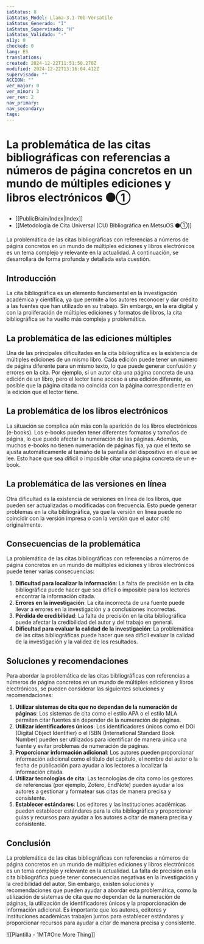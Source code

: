 ```yaml
---
iaStatus: 8
iaStatus_Model: Llama-3.1-70b-Versatile
iaStatus_Generado: "I"
iaStatus_Supervisado: "H"
iaStatus_Validado: "-"
a11y: 0
checked: 0
lang: ES
translations: 
created: 2024-12-22T11:51:50.270Z
modified: 2024-12-22T13:16:04.412Z
supervisado: ""
ACCION: ""
ver_major: 0
ver_minor: 3
ver_rev: 2
nav_primary: 
nav_secondary: 
tags:
---
```

# La problemática de las citas bibliográficas con referencias a números de página concretos en un mundo de múltiples ediciones y libros electrónicos  ⚫①

* [[PublicBrain/Index|Index]]
* [[Metodología de Cita Universal (CU) Bibliográfica en MetsuOS  ⚫①]]

La problemática de las citas bibliográficas con referencias a números de página concretos en un mundo de múltiples ediciones y libros electrónicos es un tema complejo y relevante en la actualidad. A continuación, se desarrollará de forma profunda y detallada esta cuestión.
## Introducción

La cita bibliográfica es un elemento fundamental en la investigación académica y científica, ya que permite a los autores reconocer y dar crédito a las fuentes que han utilizado en su trabajo. Sin embargo, en la era digital y con la proliferación de múltiples ediciones y formatos de libros, la cita bibliográfica se ha vuelto más compleja y problemática.
## La problemática de las ediciones múltiples

Una de las principales dificultades en la cita bibliográfica es la existencia de múltiples ediciones de un mismo libro. Cada edición puede tener un número de página diferente para un mismo texto, lo que puede generar confusión y errores en la cita. Por ejemplo, si un autor cita una página concreta de una edición de un libro, pero el lector tiene acceso a una edición diferente, es posible que la página citada no coincida con la página correspondiente en la edición que el lector tiene.
## La problemática de los libros electrónicos

La situación se complica aún más con la aparición de los libros electrónicos (e-books). Los e-books pueden tener diferentes formatos y tamaños de página, lo que puede afectar la numeración de las páginas. Además, muchos e-books no tienen numeración de páginas fija, ya que el texto se ajusta automáticamente al tamaño de la pantalla del dispositivo en el que se lee. Esto hace que sea difícil o imposible citar una página concreta de un e-book.

## La problemática de las versiones en línea

Otra dificultad es la existencia de versiones en línea de los libros, que pueden ser actualizadas o modificadas con frecuencia. Esto puede generar problemas en la cita bibliográfica, ya que la versión en línea puede no coincidir con la versión impresa o con la versión que el autor citó originalmente.

## Consecuencias de la problemática

La problemática de las citas bibliográficas con referencias a números de página concretos en un mundo de múltiples ediciones y libros electrónicos puede tener varias consecuencias:

1. **Dificultad para localizar la información**: La falta de precisión en la cita bibliográfica puede hacer que sea difícil o imposible para los lectores encontrar la información citada.
2. **Errores en la investigación**: La cita incorrecta de una fuente puede llevar a errores en la investigación y a conclusiones incorrectas.
3. **Pérdida de credibilidad**: La falta de precisión en la cita bibliográfica puede afectar la credibilidad del autor y del trabajo en general.
4. **Dificultad para evaluar la calidad de la investigación**: La problemática de las citas bibliográficas puede hacer que sea difícil evaluar la calidad de la investigación y la validez de los resultados.
## Soluciones y recomendaciones

Para abordar la problemática de las citas bibliográficas con referencias a números de página concretos en un mundo de múltiples ediciones y libros electrónicos, se pueden considerar las siguientes soluciones y recomendaciones:

1. **Utilizar sistemas de cita que no dependan de la numeración de páginas**: Los sistemas de cita como el estilo APA o el estilo MLA permiten citar fuentes sin depender de la numeración de páginas.
2. **Utilizar identificadores únicos**: Los identificadores únicos como el DOI (Digital Object Identifier) o el ISBN (International Standard Book Number) pueden ser utilizados para identificar de manera única una fuente y evitar problemas de numeración de páginas.
3. **Proporcionar información adicional**: Los autores pueden proporcionar información adicional como el título del capítulo, el nombre del autor o la fecha de publicación para ayudar a los lectores a localizar la información citada.
4. **Utilizar tecnologías de cita**: Las tecnologías de cita como los gestores de referencias (por ejemplo, Zotero, EndNote) pueden ayudar a los autores a gestionar y formatear sus citas de manera precisa y consistente.
5. **Establecer estándares**: Los editores y las instituciones académicas pueden establecer estándares para la cita bibliográfica y proporcionar guías y recursos para ayudar a los autores a citar de manera precisa y consistente.
## Conclusión

La problemática de las citas bibliográficas con referencias a números de página concretos en un mundo de múltiples ediciones y libros electrónicos es un tema complejo y relevante en la actualidad. La falta de precisión en la cita bibliográfica puede tener consecuencias negativas en la investigación y la credibilidad del autor. Sin embargo, existen soluciones y recomendaciones que pueden ayudar a abordar esta problemática, como la utilización de sistemas de cita que no dependan de la numeración de páginas, la utilización de identificadores únicos y la proporcionación de información adicional. Es importante que los autores, editores y instituciones académicas trabajen juntos para establecer estándares y proporcionar recursos para ayudar a citar de manera precisa y consistente.

![[Plantilla - 1MT#One More Thing]]